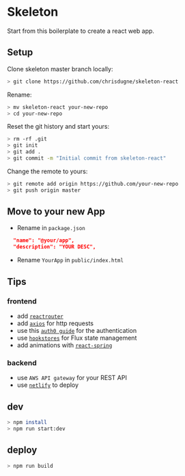 # Skeleton

Start from this boilerplate to create a react web app.

## Setup

Clone skeleton master branch locally:

```sh
> git clone https://github.com/chrisdugne/skeleton-react
```

Rename:

```sh
> mv skeleton-react your-new-repo
> cd your-new-repo
```

Reset the git history and start yours:

```sh
> rm -rf .git
> git init
> git add .
> git commit -m "Initial commit from skeleton-react"
```

Change the remote to yours:

```sh
> git remote add origin https://github.com/your-new-repo
> git push origin master
```

## Move to your new App

- Rename in `package.json`

```json
  "name": "@your/app",
  "description": "YOUR DESC",
```

- Rename `YourApp` in `public/index.html`

## Tips

### frontend

- add [`reactrouter`](https://reactrouter.com/web/guides/quick-start)
- add [`axios`](https://github.com/axios/axios) for http requests
- use this [`auth0 guide`](https://auth0.com/blog/complete-guide-to-react-user-authentication/) for the authentication
- use [`hookstores`](https://auth0.com/blog/complete-guide-to-react-user-authentication/) for Flux state management
- add animations with [`react-spring`](https://github.com/pmndrs/react-spring)

### backend

- use `AWS API gateway` for your REST API
- use [`netlify`](https://app.netlify.com/) to deploy

## dev

```sh
> npm install
> npm run start:dev
```

## deploy

```sh
> npm run build
```
